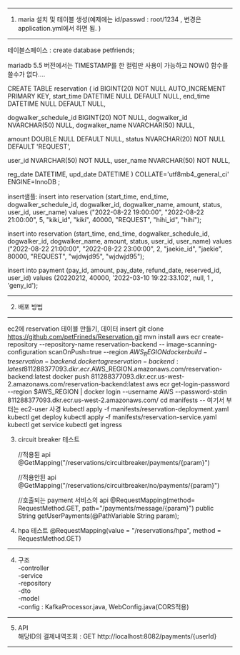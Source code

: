 ---------------------------------------------------
1. maria 설치 및 테이블 생성(예제에는 id/passwd : root/1234 , 변경은 application.yml에서 하면 됨. )
---------------------------------------------------
테이블스페이스 : create database petfriends;

mariadb 5.5 버전에서는 TIMESTAMP를 한 컬럼만 사용이 가능하고 NOW() 함수를 쓸수가 없다.... 

CREATE TABLE reservation (
id BIGINT(20) NOT NULL AUTO_INCREMENT PRIMARY KEY,
start_time DATETIME NULL DEFAULT NULL,
end_time DATETIME NULL DEFAULT NULL,

dogwalker_schedule_id BIGINT(20) NOT NULL,
dogwalker_id NVARCHAR(50) NULL,
dogwalker_name NVARCHAR(50) NULL,

amount DOUBLE NULL DEFAULT NULL,
status NVARCHAR(20) NOT NULL DEFAULT 'REQUEST',

user_id NVARCHAR(50) NOT NULL,
user_name NVARCHAR(50) NOT NULL,

reg_date DATETIME,
upd_date DATETIME
) COLLATE='utf8mb4_general_ci' ENGINE=InnoDB ;
 
insert샘플:
insert into reservation (start_time, end_time, dogwalker_schedule_id, dogwalker_id, dogwalker_name, amount, status, user_id, user_name) 
values ("2022-08-22 19:00:00", "2022-08-22 21:00:00", 5, "kiki_id", "kiki",  40000, "REQUEST", "hihi_id", "hihi");

insert into reservation (start_time, end_time, dogwalker_schedule_id, dogwalker_id, dogwalker_name, amount, status, user_id, user_name)
values ("2022-08-22 21:00:00", "2022-08-22 23:00:00", 2, "jaekie_id", "jaekie",  80000, "REQUEST", "wjdwjd95", "wjdwjd95");


insert into payment (pay_id, amount, pay_date, refund_date, reserved_id, user_id) values 
(20220212, 40000, '2022-03-10 19:22:33.102', null, 1 , 'geny_id');


---------------------------------------------------  
2. 배포 방법
---------------------------------------------------  
ec2에 reservation 테이블 만들기, 데이터 insert 
git clone https://github.com/petFrineds/Reservation.git
mvn install
aws ecr create-repository --repository-name reservation-backend -- image-scanning-configuration scanOnPush=true --region ${AWS_REGION}
docker build -t reservation-backend .
docker tag reservation-backend:latest 811288377093.dkr.ecr.$AWS_REGION.amazonaws.com/reservation-backend:latest
docker push 811288377093.dkr.ecr.us-west-2.amazonaws.com/reservation-backend:latest
aws ecr get-login-password --region $AWS_REGION | docker login --username AWS --password-stdin 811288377093.dkr.ecr.us-west-2.amazonaws.com/
cd manifests
-- 여기서 부터는 ec2-user 사경
kubectl apply -f manifests/reservation-deployment.yaml
kubectl get deploy
kubectl apply -f manifests/reservation-service.yaml
kubectl get service
kubectl get ingress

3. circuit breaker 테스트
   
   //적용된 api
   @GetMapping("/reservations/circuitbreaker/payments/{param}")

   //적용안된 api
   @GetMapping("/reservations/circuitbreaker/no/payments/{param}")
 
   //호출되는 payment 서비스의 api 
   @RequestMapping(method= RequestMethod.GET, path="/payments/message/{param}")
    public String getUserPayments(@PathVariable String param);

4. hpa 테스트
   @RequestMapping(value = "/reservations/hpa", method = RequestMethod.GET)

--------------------------------------------------  
4. 구조   
   -controller  
   -service  
   -repository  
   -dto  
   -model  
   -config : KafkaProcessor.java, WebConfig.java(CORS적용)  
--------------------------------------------------  
5. API  
   해당ID의 결제내역조회 : GET http://localhost:8082/payments/{userId}   
--------------------------------------------------  
